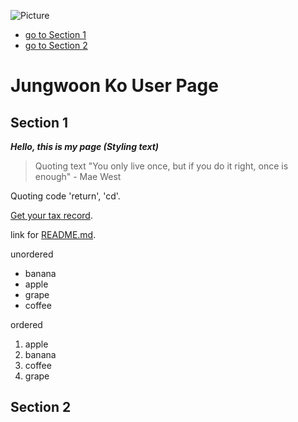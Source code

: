 ![Picture](https://www.chinalongbow.com/wp-content/uploads/2020/11/Eye-Wash-Station-A.jpg)
- [go to Section 1](##-Section-1)
- [go to Section 2](##-Section-2)


# Jungwoon Ko User Page
## Section 1
***Hello, this is my page (Styling text)***
> Quoting text "You only live once, but if you do it right, once is enough" - Mae West

Quoting code 'return', 'cd'.

[Get your tax record](https://www.irs.gov/individuals/get-transcript).

link for [README.md](README.md).

unordered
- banana
- apple
- grape
- coffee

ordered
1. apple
2. banana
3. coffee
4. grape

## Section 2
